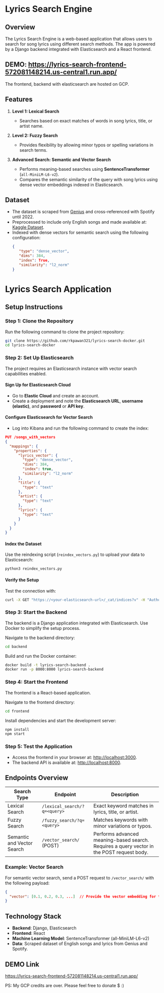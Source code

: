 # Lyrics Search Engine

## **Overview**
The Lyrics Search Engine is a web-based application that allows users to search for song lyrics using different search methods. The app is powered by a Django backend integrated with Elasticsearch and a React frontend.

## DEMO: https://lyrics-search-frontend-572081148214.us-central1.run.app/
The frontend, backend with elasticsearch are hosted on GCP.

## **Features**
1. **Level 1: Lexical Search**  
   - Searches based on exact matches of words in song lyrics, title, or artist name.

2. **Level 2: Fuzzy Search**  
   - Provides flexibility by allowing minor typos or spelling variations in search terms.

3. **Advanced Search: Semantic and Vector Search**  
   - Performs meaning-based searches using **SentenceTransformer** (`all-MiniLM-L6-v2`).
   - Compares the semantic similarity of the query with song lyrics using dense vector embeddings indexed in Elasticsearch.

## **Dataset**
- The dataset is scraped from [Genius](https://genius.com/) and cross-referenced with Spotify until 2022.
- Preprocessed to include only English songs and made available at: [Kaggle Dataset](https://www.kaggle.com/datasets/pawankondebai/english-songs-and-lyrics).
- Indexed with dense vectors for semantic search using the following configuration:
   ```json
   {
      "type": "dense_vector",
      "dims": 384,
      "index": True,
      "similarity": "l2_norm"
   }


# Lyrics Search Application

## Setup Instructions

### Step 1: Clone the Repository
Run the following command to clone the project repository:

```bash
git clone https://github.com/rkpawan321/lyrics-search-docker.git
cd lyrics-search-docker
```

### Step 2: Set Up Elasticsearch
The project requires an Elasticsearch instance with vector search capabilities enabled.

#### Sign Up for Elasticsearch Cloud
- Go to **Elastic Cloud** and create an account.
- Create a deployment and note the **Elasticsearch URL**, **username (elastic)**, and **password** or **API key**.

#### Configure Elasticsearch for Vector Search
- Log into Kibana and run the following command to create the index:

```json
PUT /songs_with_vectors
{
  "mappings": {
    "properties": {
      "lyrics_vector": {
        "type": "dense_vector",
        "dims": 384,
        "index": true,
        "similarity": "l2_norm"
      },
      "title": {
        "type": "text"
      },
      "artist": {
        "type": "text"
      },
      "lyrics": {
        "type": "text"
      }
    }
  }
}
```

#### Index the Dataset
Use the reindexing script (`reindex_vectors.py`) to upload your data to Elasticsearch:

```bash
python3 reindex_vectors.py
```

#### Verify the Setup
Test the connection with:

```bash
curl -X GET "https://<your-elasticsearch-url>/_cat/indices?v" -H "Authorization: ApiKey <your-api-key>"
```

### Step 3: Start the Backend
The backend is a Django application integrated with Elasticsearch. Use Docker to simplify the setup process.

Navigate to the backend directory:

```bash
cd backend
```

Build and run the Docker container:

```bash
docker build -t lyrics-search-backend .
docker run -p 8000:8000 lyrics-search-backend
```

### Step 4: Start the Frontend
The frontend is a React-based application.

Navigate to the frontend directory:

```bash
cd frontend
```

Install dependencies and start the development server:

```bash
npm install
npm start
```

### Step 5: Test the Application
- Access the frontend in your browser at: [http://localhost:3000](http://localhost:3000).
- The backend API is available at: [http://localhost:8000](http://localhost:8000).

## Endpoints Overview

| Search Type           | Endpoint                    | Description                                                      |
|-----------------------|-----------------------------|------------------------------------------------------------------|
| Lexical Search        | `/lexical_search/?q=<query>` | Exact keyword matches in lyrics, title, or artist.               |
| Fuzzy Search          | `/fuzzy_search/?q=<query>`  | Matches keywords with minor variations or typos.                 |
| Semantic and Vector Search | `/vector_search/` (POST)    | Performs advanced meaning-based search. Requires a query vector in the POST request body. |

### Example: Vector Search
For semantic vector search, send a POST request to `/vector_search/` with the following payload:

```json
{
  "vector": [0.1, 0.2, 0.3, ...]  // Provide the vector embedding for the search
}
```

## Technology Stack
- **Backend**: Django, Elasticsearch
- **Frontend**: React
- **Machine Learning Model**: SentenceTransformer (all-MiniLM-L6-v2)
- **Data**: Scraped dataset of English songs and lyrics from Genius and Spotify.

## DEMO Link
https://lyrics-search-frontend-572081148214.us-central1.run.app/


PS: My GCP credits are over. Please feel free to donate $ :)


